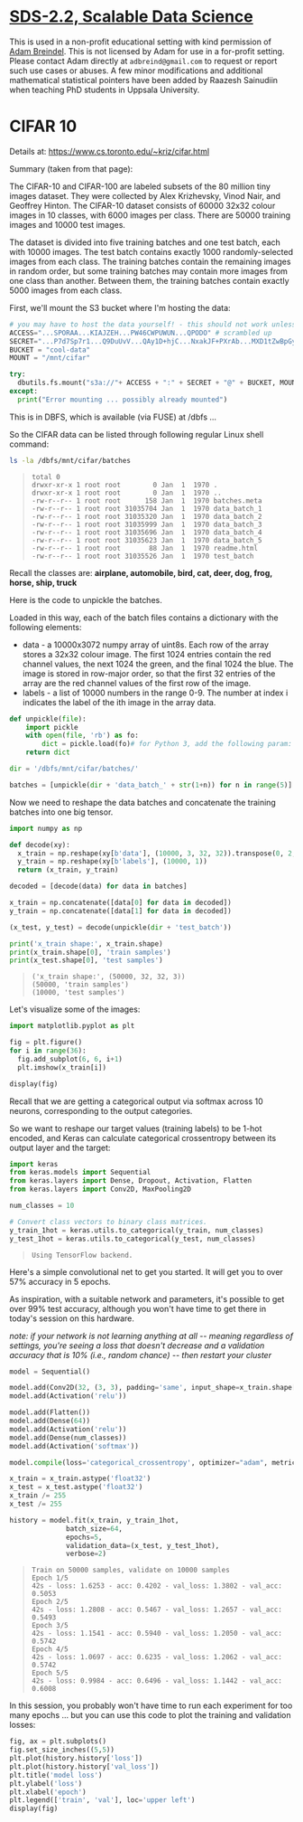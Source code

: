 [SDS-2.2, Scalable Data Science](https://lamastex.github.io/scalable-data-science/sds/2/2/)
===========================================================================================

This is used in a non-profit educational setting with kind permission of [Adam Breindel](https://www.linkedin.com/in/adbreind).
This is not licensed by Adam for use in a for-profit setting. Please contact Adam directly at `adbreind@gmail.com` to request or report such use cases or abuses.
A few minor modifications and additional mathematical statistical pointers have been added by Raazesh Sainudiin when teaching PhD students in Uppsala University.

CIFAR 10
========

Details at: https://www.cs.toronto.edu/~kriz/cifar.html

Summary (taken from that page):

The CIFAR-10 and CIFAR-100 are labeled subsets of the 80 million tiny images dataset. They were collected by Alex Krizhevsky, Vinod Nair, and Geoffrey Hinton. The CIFAR-10 dataset consists of 60000 32x32 colour images in 10 classes, with 6000 images per class. There are 50000 training images and 10000 test images.

The dataset is divided into five training batches and one test batch, each with 10000 images. The test batch contains exactly 1000 randomly-selected images from each class. The training batches contain the remaining images in random order, but some training batches may contain more images from one class than another. Between them, the training batches contain exactly 5000 images from each class.

First, we'll mount the S3 bucket where I'm hosting the data:

``` python
# you may have to host the data yourself! - this should not work unless you can descramble
ACCESS="...SPORAA...KIAJZEH...PW46CWPUWUN...QPODO" # scrambled up
SECRET="...P7d7Sp7r1...Q9DuUvV...QAy1D+hjC...NxakJF+PXrAb...MXD1tZwBpGyN...1Ns5r5n1" # scrambled up
BUCKET = "cool-data"
MOUNT = "/mnt/cifar"

try:
  dbutils.fs.mount("s3a://"+ ACCESS + ":" + SECRET + "@" + BUCKET, MOUNT)
except:
  print("Error mounting ... possibly already mounted")
```

This is in DBFS, which is available (via FUSE) at /dbfs ...

So the CIFAR data can be listed through following regular Linux shell command:

``` sh
ls -la /dbfs/mnt/cifar/batches
```

>     total 0
>     drwxr-xr-x 1 root root        0 Jan  1  1970 .
>     drwxr-xr-x 1 root root        0 Jan  1  1970 ..
>     -rw-r--r-- 1 root root      158 Jan  1  1970 batches.meta
>     -rw-r--r-- 1 root root 31035704 Jan  1  1970 data_batch_1
>     -rw-r--r-- 1 root root 31035320 Jan  1  1970 data_batch_2
>     -rw-r--r-- 1 root root 31035999 Jan  1  1970 data_batch_3
>     -rw-r--r-- 1 root root 31035696 Jan  1  1970 data_batch_4
>     -rw-r--r-- 1 root root 31035623 Jan  1  1970 data_batch_5
>     -rw-r--r-- 1 root root       88 Jan  1  1970 readme.html
>     -rw-r--r-- 1 root root 31035526 Jan  1  1970 test_batch

Recall the classes are: **airplane, automobile, bird, cat, deer, dog, frog, horse, ship, truck**

Here is the code to unpickle the batches.

Loaded in this way, each of the batch files contains a dictionary with the following elements:

-   data - a 10000x3072 numpy array of uint8s. Each row of the array stores a 32x32 colour image. The first 1024 entries contain the red channel values, the next 1024 the green, and the final 1024 the blue. The image is stored in row-major order, so that the first 32 entries of the array are the red channel values of the first row of the image.
-   labels - a list of 10000 numbers in the range 0-9. The number at index i indicates the label of the ith image in the array data.

``` python
def unpickle(file):
    import pickle
    with open(file, 'rb') as fo:
        dict = pickle.load(fo)# for Python 3, add the following param: encoding='bytes'
    return dict

dir = '/dbfs/mnt/cifar/batches/'

batches = [unpickle(dir + 'data_batch_' + str(1+n)) for n in range(5)]
```

Now we need to reshape the data batches and concatenate the training batches into one big tensor.

``` python
import numpy as np

def decode(xy):
  x_train = np.reshape(xy[b'data'], (10000, 3, 32, 32)).transpose(0, 2, 3, 1)
  y_train = np.reshape(xy[b'labels'], (10000, 1))
  return (x_train, y_train)

decoded = [decode(data) for data in batches]

x_train = np.concatenate([data[0] for data in decoded])
y_train = np.concatenate([data[1] for data in decoded])

(x_test, y_test) = decode(unpickle(dir + 'test_batch'))

print('x_train shape:', x_train.shape)
print(x_train.shape[0], 'train samples')
print(x_test.shape[0], 'test samples')
```

>     ('x_train shape:', (50000, 32, 32, 3))
>     (50000, 'train samples')
>     (10000, 'test samples')

Let's visualize some of the images:

``` python
import matplotlib.pyplot as plt

fig = plt.figure()
for i in range(36):
  fig.add_subplot(6, 6, i+1)
  plt.imshow(x_train[i])

display(fig)
```

Recall that we are getting a categorical output via softmax across 10 neurons, corresponding to the output categories.

So we want to reshape our target values (training labels) to be 1-hot encoded, and Keras can calculate categorical crossentropy between its output layer and the target:

``` python
import keras
from keras.models import Sequential
from keras.layers import Dense, Dropout, Activation, Flatten
from keras.layers import Conv2D, MaxPooling2D

num_classes = 10

# Convert class vectors to binary class matrices.
y_train_1hot = keras.utils.to_categorical(y_train, num_classes)
y_test_1hot = keras.utils.to_categorical(y_test, num_classes)
```

>     Using TensorFlow backend.

Here's a simple convolutional net to get you started. It will get you to over 57% accuracy in 5 epochs.

As inspiration, with a suitable network and parameters, it's possible to get over 99% test accuracy, although you won't have time to get there in today's session on this hardware.

*note: if your network is not learning anything at all -- meaning regardless of settings, you're seeing a loss that doesn't decrease and a validation accuracy that is 10% (i.e., random chance) -- then restart your cluster*

``` python
model = Sequential()

model.add(Conv2D(32, (3, 3), padding='same', input_shape=x_train.shape[1:]))
model.add(Activation('relu'))

model.add(Flatten())
model.add(Dense(64))
model.add(Activation('relu'))
model.add(Dense(num_classes))
model.add(Activation('softmax'))

model.compile(loss='categorical_crossentropy', optimizer="adam", metrics=['accuracy'])

x_train = x_train.astype('float32')
x_test = x_test.astype('float32')
x_train /= 255
x_test /= 255

history = model.fit(x_train, y_train_1hot,
              batch_size=64,
              epochs=5,
              validation_data=(x_test, y_test_1hot),
              verbose=2)
```

>     Train on 50000 samples, validate on 10000 samples
>     Epoch 1/5
>     42s - loss: 1.6253 - acc: 0.4202 - val_loss: 1.3802 - val_acc: 0.5053
>     Epoch 2/5
>     42s - loss: 1.2808 - acc: 0.5467 - val_loss: 1.2657 - val_acc: 0.5493
>     Epoch 3/5
>     42s - loss: 1.1541 - acc: 0.5940 - val_loss: 1.2050 - val_acc: 0.5742
>     Epoch 4/5
>     42s - loss: 1.0697 - acc: 0.6235 - val_loss: 1.2062 - val_acc: 0.5742
>     Epoch 5/5
>     42s - loss: 0.9984 - acc: 0.6496 - val_loss: 1.1442 - val_acc: 0.6008

In this session, you probably won't have time to run each experiment for too many epochs ... but you can use this code to plot the training and validation losses:

``` python
fig, ax = plt.subplots()
fig.set_size_inches((5,5))
plt.plot(history.history['loss'])
plt.plot(history.history['val_loss'])
plt.title('model loss')
plt.ylabel('loss')
plt.xlabel('epoch')
plt.legend(['train', 'val'], loc='upper left')
display(fig)
```